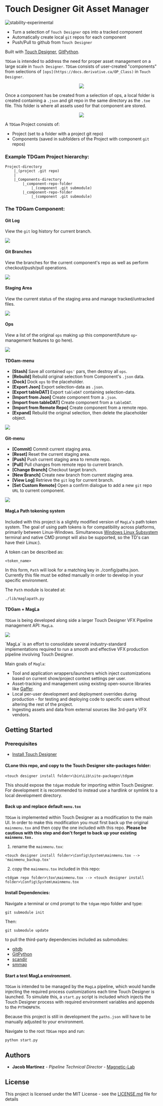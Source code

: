 # Touch Designer Git Asset Manager
![stability-experimental](https://img.shields.io/badge/stability-experimental-orange.svg)

- Turn a selection of `Touch Designer` ops into a tracked component
- Automatically create local `git` repos for each component
- Push/Pull to github from `Touch Designer`

Built with [Touch Designer](https://www.derivative.ca/), [GitPython](https://github.com/gitpython-developers/GitPython).


`TDGam` is intended to address the need for proper asset management on a large scale in `Touch Designer`. `TDGam` consists of user-created "components" from selections of `[ops](https://docs.derivative.ca/OP_Class)` in `Touch Designer`.

<p align="center">
  <img src="media/component.gif">
</p>

Once a component has be created from a selection of ops, a local folder is created containing a `.json` and git repo in the same directory as the `.toe` file. This folder is where all assets used for that component are stored.

<p align="center">
  <img src="media/stash_json.gif">
</p>

A `TDGam` Project consists of:

- Project (set to a folder with a project git repo)
- Components (saved in subfolders of the Project with component `git` repos)

### Example TDGam Project hierarchy:

    Project-directory
        |_(project .git repo)
        |
        |_Components-directory
            |_component-repo-folder
                |_(component .git submodule)
            |_component-repo-folder
                |_(component .git submodule)

### The TDGam Component:

#### Git Log
View the `git` log history for current branch.

<img src="media/git_log.png">

#### Git Branches
View the branches for the current component's repo as well as perform checkout/push/pull operations.

<img src="media/git_branches.png">

#### Staging Area
View the current status of the staging area and manage tracked/untracked files.

<img src="media/staging_area.png">

#### Ops
View a list of the original `ops` making up this component(future `op`-management features to go here).

<img src="media/ops.png">


#### TDGam-menu
- **[Stash]** Save all contained `ops'` pars, then destroy all `ops`.
- **[Rebuild]** Rebuild original selection from Component's `.json` data.
- **[Dock]** Dock `ops` to the placeholder.
- **[Export Json]** Export selection-data as `.json`.
- **[Export tableDAT]** Export `tableDAT` containing selection-data.
- **[Import from Json]** Create component from a `.json`.
- **[Import from tableDAT]** Create component from a `tableDAT`.
- **[Import from Remote Repo]** Create component from a remote repo.
- **[Expand]** Rebuild the original selection, then delete the placeholder object.

<img src="media/tdgam_menu.png">


#### Git-menu
- **[Commit]** Commit current staging area.
- **[Reset]** Reset the current staging area.
- **[Push]** Push current staging area to remote repo.
- **[Pull]** Pull changes from remote repo to current branch.
- **[Change Branch]** Checkout target branch.
- **[New Branch]** Create new branch from current staging area.
- **[View Log]** Retrieve the `git` log for current branch.
- **[Set Custom Remote]** Open a confirm dialogue to add a new `git` repo `URL` to current component.

<img src="media/git_menu.png">


#### MagLa Path tokening system
Included with this project is a slightly modified version of `MagLa`'s path token system. The goal of using path tokens is for compatibility across platforms, primarily between Linux-Windows. Simultaneous [Windows Linux Subsystem](https://docs.microsoft.com/en-us/windows/wsl/faq) terminal and native CMD prompt will also be supported, so the TD's can have their Linux:).

A token can be described as:
```
<token_name>
```
In this form, `Path` will look for a matching key in ./config/paths.json. Currently this file must be edited manually in order to develop in your specific environment.

The `Path` module is located at:
```
./lib/maglapath.py
```

#### TDGam + MagLa
`TDGam` is being developed along side a larger Touch Designer VFX Pipeline management API: `MagLa`.

<p>
<img src="media/magla.png">
</p>
`MagLa` is an effort to consolidate several industry-standard implementations required to run a smooth and effective VFX production pipeline involving Touch Designer.

Main goals of `Magla`:
- Tool and application wrappers/launchers which inject customizations based on current show/project context settings per user.
- Asset-tracking and management using existing open-source libraries like [Gaffer](https://github.com/GafferHQ/gaffer).
- Local per-user development and deployment overrides during production - for testing and deploying code to specific users without altering the rest of the project.
- Ingesting assets and data from external sources like 3rd-party VFX vendors.

## Getting Started

### Prerequisites

* [Install Touch Designer](https://www.derivative.ca/099/Downloads/)

#### CLone this repo, and copy to the Touch Designer site-packages folder:
```
<touch designer install folder>\bin\Lib\site-packages\tdgam
```
This should expose the `tdgam` module for importing within Touch Designer. For development it is recommended to instead use a hardlink or symlink to a local development directory.

#### Back up and replace default `menu.tox`
`TDGam` is implemented within Touch Designer as a modification to the main UI. In order to make this modification you must first back up the original `mainmenu.tox` and then copy the one included with this repo. **Please be cautious with this step and don't forget to back up your existing `mainmenu.tox.`**

1. rename the `mainmenu.tox`:
```
<touch designer install folder>\Config\System\mainmenu.tox --> 'mainmenu_backup.tox'
```

2. copy the `mainmenu.tox` included in this repo:
```
<tdgam repo folder>\tox\mainmenu.tox --> <touch designer install folder>\Config\System\mainmenu.tox
```

#### Install Dependencies:
Navigate a terminal or cmd prompt to the `tdgam` repo folder and type:
```
git submodule init
```
Then:
```
git submodule update
```
to pull the third-party dependencies included as submodules:
- [gitdb](https://github.com/gitpython-developers/gitdb)
- [GitPython](https://github.com/gitpython-developers/GitPython)
- [scandir](https://github.com/benhoyt/scandir)
- [smmap](https://github.com/gitpython-developers/smmap)

#### Start a test MagLa environment.
`TDGam` is intended to be managed by the `MagLa` pipeline, which would handle injecting the required process customizations each time Touch Designer is launched. To simulate this, a `start.py` script is included which injects the Touch Designer process with required environment variables and appends to the `PYTHONPATH`.

Because this project is still in development the `paths.json` will have to be manually adjusted to your environment.

Navigate to the root `TDGam` repo and run:
```
python start.py
```

## Authors

* **Jacob Martinez** - *Pipeline Technical Director* - [Magnetic-Lab](https://www.magnetic-lab.com/)

## License

This project is licensed under the MIT License - see the [LICENSE.md](LICENSE.md) file for details
